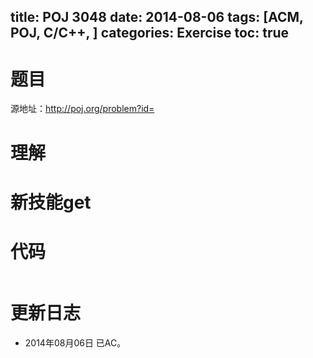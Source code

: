title: POJ 3048 
date: 2014-08-06 
tags: [ACM, POJ, C/C++, ]
categories: Exercise
toc: true
---
# 题目
源地址：http://poj.org/problem?id=

# 理解

<!-- more -->

# 新技能get

# 代码
```
```
	
# 更新日志
- 2014年08月06日 已AC。